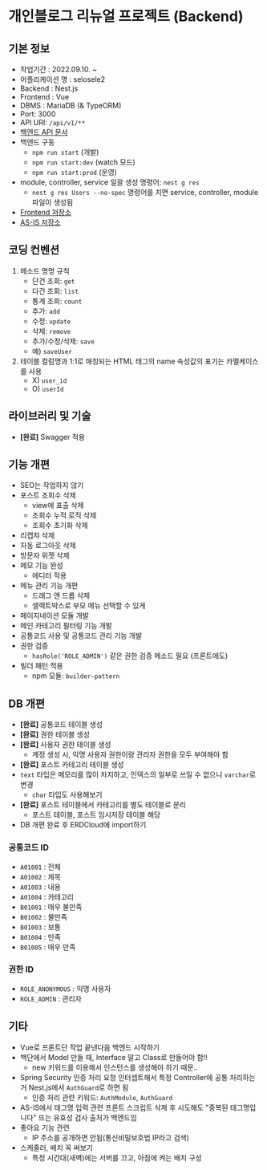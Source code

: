 # 개인블로그 리뉴얼 프로젝트 (Backend)

## 기본 정보

- 작업기간 : 2022.09.10. ~
- 어플리케이션 명 : selosele2
- Backend : Nest.js
- Frontend : Vue
- DBMS : MariaDB (& TypeORM)
- Port: 3000
- API URI: ```/api/v1/**```
- [백엔드 API 문서](http://localhost:3000/api-docs)
- 백엔드 구동
  - ```npm run start``` (개발)
  - ```npm run start:dev``` (watch 모드)
  - ```npm run start:prod``` (운영)
- module, controller, service 일괄 생성 명령어: ```nest g res```
  - ```nest g res Users --no-spec``` 명령어를 치면 service, controller, module 파일이 생성됨
- [Frontend 저장소](https://github.com/selosele/selosele2-frontend)
- [AS-IS 저장소](https://github.com/selosele/devblog)

## 코딩 컨벤션

1. 메소드 명명 규칙
   - 단건 조회: ```get```
   - 다건 조회: ```list```
   - 통계 조회: ```count```
   - 추가: ```add```
   - 수정: ```update```
   - 삭제: ```remove```
   - 추가/수정/삭제: ```save```
   - 예) ```saveUser```
2. 테이블 컬럼명과 1:1로 매칭되는 HTML 태그의 name 속성값의 표기는 카멜케이스를 사용
   - X) ```user_id```
   - O) ```userId```

## 라이브러리 및 기술

- **[완료]** Swagger 적용

## 기능 개편

- SEO는 작업하지 않기
- 포스트 조회수 삭제
  - view에 표출 삭제
  - 조회수 누적 로직 삭제
  - 조회수 초기화 삭제
- 리캡챠 삭제
- 자동 로그아웃 삭제
- 방문자 위젯 삭제
- 메모 기능 완성
  - 에디터 적용
- 메뉴 관리 기능 개편
  - 드래그 앤 드롭 삭제
  - 셀렉트박스로 부모 메뉴 선택할 수 있게
- 페이지네이션 모듈 개발
- 메인 카테고리 필터링 기능 개발
- 공통코드 사용 및 공통코드 관리 기능 개발
- 권한 검증
  - ```hasRole('ROLE_ADMIN')``` 같은 권한 검증 메소드 필요 (프론트에도)
- 빌더 패턴 적용
  - npm 모듈: ```builder-pattern```

## DB 개편

- **[완료]** 공통코드 테이블 생성
- **[완료]** 권한 테이블 생성
- **[완료]** 사용자 권한 테이블 생성
  - 계정 생성 시, 익명 사용자 권한이랑 관리자 권한을 모두 부여해야 함
- **[완료]** 포스트 카테고리 테이블 생성
- ```text``` 타입은 메모리를 많이 차지하고, 인덱스의 일부로 쓰일 수 없으니 ```varchar```로 변경
  - ```char``` 타입도 사용해보기
- **[완료]** 포스트 테이블에서 카테고리를 별도 테이블로 분리
  - 포스트 테이블, 포스트 임시저장 테이블 해당
- DB 개편 완료 후 ERDCloud에 import하기

### 공통코드 ID

- ```A01001``` : 전체
- ```A01002``` : 제목
- ```A01003``` : 내용
- ```A01004``` : 카테고리
- ```B01001``` : 매우 불만족
- ```B01002``` : 불만족
- ```B01003``` : 보통
- ```B01004``` : 만족
- ```B01005``` : 매우 만족

### 권한 ID

- ```ROLE_ANONYMOUS``` : 익명 사용자
- ```ROLE_ADMIN``` : 관리자

## 기타

- Vue로 프론트단 작업 끝낸다음 백엔드 시작하기
- 백단에서 Model 만들 때, Interface 말고 Class로 만들어야 함!!
  - new 키워드를 이용해서 인스턴스를 생성해야 하기 때문..
- Spring Security 인증 처리 요청 인터셉트해서 특정 Controller에 공통 처리하는 거 Nest.js에서 ```AuthGuard```로 하면 됨
  - 인증 처리 관련 키워드: ```AuthModule```, ```AuthGuard```
- AS-IS에서 태그명 입력 관련 프론트 스크립트 삭제 후 시도해도 "중복된 태그명입니다" 뜨는 유효성 검사 출처가 백엔드임
- 좋아요 기능 관련
  - IP 주소를 공개하면 안됨(통신비밀보호법 IP라고 검색)
- 스케줄러, 배치 꼭 써보기
  - 특정 시간대(새벽)에는 서버를 끄고, 아침에 켜는 배치 구성
